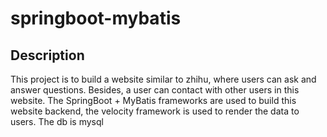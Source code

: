 # springboot-mybatis

<h2>Description</h2>
<p>This project is to build a website similar to zhihu, where users can ask and answer questions. Besides, a user can contact with 
other users in this website. The SpringBoot + MyBatis frameworks are used to build this website backend, the velocity framework is used to
render the data to users. The db is mysql</p>


